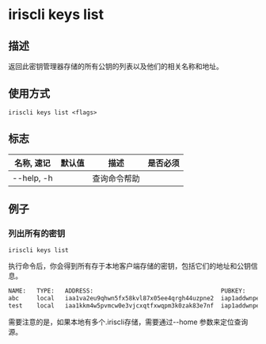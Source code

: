 # iriscli keys list

## 描述

返回此密钥管理器存储的所有公钥的列表以及他们的相关名称和地址。

## 使用方式

```
iriscli keys list <flags>
```

## 标志

| 名称, 速记   | 默认值 | 描述        | 是否必须 |
| ----------- | ----- | ---------- | ------ |
| --help, -h  |       | 查询命令帮助 |        |

## 例子

### 列出所有的密钥

```shell
iriscli keys list
```

执行命令后，你会得到所有存于本地客户端存储的密钥，包括它们的地址和公钥信息。

```txt
NAME:	TYPE:	ADDRESS:						            PUBKEY:
abc  	local	iaa1va2eu9qhwn5fx58kvl87x05ee4qrgh44uzpne2	iap1addwnpepq02r0hts0yjhp4rsal627s2lqk4agy2g6tek5g9yq2tfrmkkehee28m5npr
test	local	iaa1kkm4w5pvmcw0e3vjcxqtfxwqpm3k0zak83e7nf	iap1addwnpepq0gsl90v9dgac3r9hzgz53ul5ml5ynq89ax9x8qs5jgv5z5vyssskzc7exa
```

需要注意的是，如果本地有多个.iriscli存储，需要通过--home 参数来定位查询源。